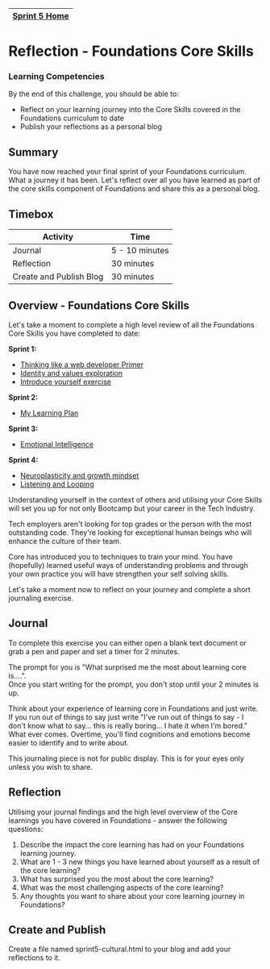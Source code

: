 [Sprint 5 Home](README.md)|
---|

# Reflection - Foundations Core Skills

### Learning Competencies
By the end of this challenge, you should be able to:

- Reflect on your learning journey into the Core Skills covered in the Foundations curriculum to date
- Publish your reflections as a personal blog

## Summary
You have now reached your final sprint of your Foundations curriculum.  What a journey it has been.  Let's reflect over all you have learned as part of the core skills component of Foundations and share this as a personal blog. 

## Timebox
Activity | Time|
------------|----------|
Journal | 5 - 10 minutes
Reflection | 30 minutes
Create and Publish Blog  | 30 minutes

## Overview - Foundations Core Skills
Let's take a moment to complete a high level review of all the Foundations Core Skills you have completed to date:

__Sprint 1:__
 - [Thinking like a web developer Primer](../sprint-1/think-like-a-programmer-primer.md)   
 - [Identity and values exploration](../sprint-1/core-identity-and-values.md) 
 - [Introduce yourself exercise](../sprint-1/core-introduce-yourself.md)  
 
 __Sprint 2:__
 - [My Learning Plan](../sprint-2/core-learning-plan.md)
 
 __Sprint 3:__
 - [Emotional Intelligence](../sprint-3/core-eq.md)
 
 __Sprint 4:__
 - [Neuroplasticity and growth mindset](../sprint-4/core-neuro-growth-mindset.md)
 - [Listening and Looping](../resources/listening-looping.md)


Understanding yourself in the context of others and utilising your Core Skills will set you up for not only Bootcamp but your career in the Tech Industry.

Tech employers aren't looking for top grades or the person with the most outstanding code.  They're looking for exceptional human beings who will enhance the culture of their team. 

Core has introduced you to techniques to train your mind.  You have (hopefully) learned useful ways of understanding problems and through your own practice you will have strengthen your self solving skills.

Let's take a moment now to reflect on your journey and complete a short journaling exercise.


## Journal

To complete this exercise you can either open a blank text document or grab a pen and paper and set a timer for 2 minutes.

The prompt for you is "What surprised me the most about learning core is....".\
Once you start writing for the prompt, you don't stop until your 2 minutes is up.  

Think about your experience of learning core in Foundations and just write.  
If you run out of things to say just write "I've run out of things to say - I don't know what to say... this is really boring... I hate it when I'm bored."  What ever comes.  Overtime, you'll find cognitions and emotions become easier to identify and to write about.  

This journaling piece is not for public display.  This is for your eyes only unless you wish to share.   


## Reflection

Utilising your journal findings and the high level overview of the Core learnings you have covered in Foundations - answer the following questions:

1. Describe the impact the core learning has had on your Foundations learning journey.
2. What are 1 - 3 new things you have learned about yourself as a result of the core learning?
3. What has surprised you the most about the core learning?
4. What was the most challenging aspects of the core learning?
4. Any thoughts you want to share about your core learning journey in Foundations?

## Create and Publish

Create a file named sprint5-cultural.html to your blog and add your reflections to it. 

